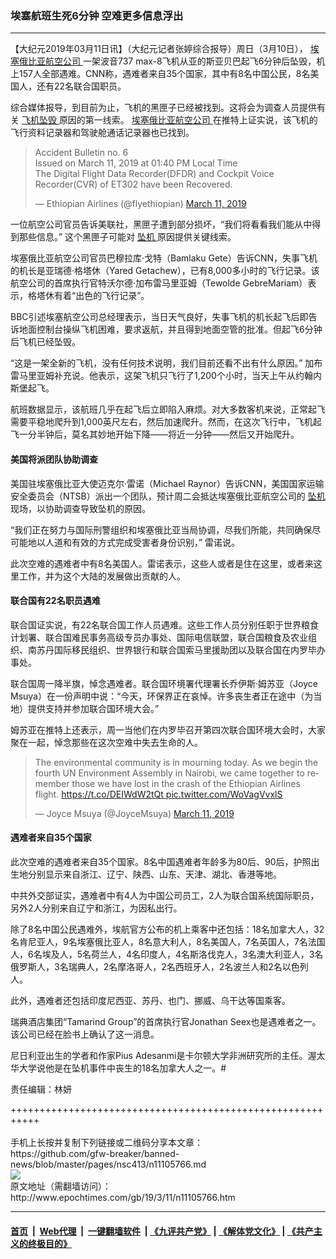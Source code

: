### 埃塞航班生死6分钟 空难更多信息浮出
------------------------

<p>
 【大纪元2019年03月11日讯】（大纪元记者张婷综合报导）周日（3月10日），
 <a href="http://www.epochtimes.com/gb/tag/%E5%9F%83%E5%A1%9E%E4%BF%84%E6%AF%94%E4%BA%9A%E8%88%AA%E7%A9%BA%E5%85%AC%E5%8F%B8.html">
  埃塞俄比亚航空公司
 </a>
 一架波音737 max-8飞机从亚的斯亚贝巴起飞6分钟后坠毁，机上157人全部遇难。CNN称，遇难者来自35个国家，其中有8名中国公民，8名美国人，还有22名联合国职员。
</p>
<p>
 综合媒体报导，到目前为止，飞机的黑匣子已经被找到。这将会为调查人员提供有关
 <a href="http://www.epochtimes.com/gb/tag/%E9%A3%9E%E6%9C%BA%E5%9D%A0%E6%AF%81.html">
  飞机坠毁
 </a>
 原因的第一线索。
 <a href="http://www.epochtimes.com/gb/tag/%E5%9F%83%E5%A1%9E%E4%BF%84%E6%AF%94%E4%BA%9A%E8%88%AA%E7%A9%BA%E5%85%AC%E5%8F%B8.html">
  埃塞俄比亚航空公司
 </a>
 在推特上证实说，该飞机的飞行资料记录器和驾驶舱通话记录器也已找到。
</p>
<p>
</p>
<blockquote class="twitter-tweet" data-lang="en">
 <p dir="ltr" lang="en">
  Accident Bulletin no. 6
  <br/>
  Issued on March 11, 2019 at 01:40 PM Local Time
  <br/>
  The Digital Flight Data Recorder(DFDR) and Cockpit Voice Recorder(CVR) of ET302 have been Recovered.
 </p>
 <p>
  — Ethiopian Airlines (@flyethiopian)
  <a href="https://twitter.com/flyethiopian/status/1105056691891175424?ref_src=twsrc%5Etfw">
   March 11, 2019
  </a>
 </p>
</blockquote>
<p>
 <p>
  一位航空公司官员告诉美联社，黑匣子遭到部分损坏，“我们将看看我们能从中得到那些信息。” 这个黑匣子可能对
  <a href="http://www.epochtimes.com/gb/tag/%E5%9D%A0%E6%9C%BA.html">
   坠机
  </a>
  原因提供关键线索。
 </p>
 <p>
  埃塞俄比亚航空公司官员巴穆拉库·戈特（Bamlaku Gete）告诉CNN，失事飞机的机长是亚瑞德·格塔休（Yared Getachew），已有8,000多小时的飞行记录。该航空公司的首席执行官特沃尔德·加布雷马里亚姆（Tewolde GebreMariam）表示，格塔休有着“出色的飞行记录”。
 </p>
 <p>
  BBC引述埃塞航空公司总经理表示，当日天气良好，失事飞机的机长起飞后即告诉地面控制台操纵飞机困难，要求返航，并且得到地面空管的批准。但起飞6分钟后飞机已经坠毁。
 </p>
 <p>
  “这是一架全新的飞机，没有任何技术说明，我们目前还看不出有什么原因。” 加布雷马里亚姆补充说。他表示，这架飞机只飞行了1,200个小时，当天上午从约翰内斯堡起飞。
 </p>
 <p>
  航班数据显示，该航班几乎在起飞后立即陷入麻烦。对大多数客机来说，正常起飞需要平稳地爬升到1,000英尺左右，然后加速爬升。然而，在这次飞行中，飞机起飞一分半钟后，莫名其妙地开始下降——将近一分钟——然后又开始爬升。
 </p>
 <h4>
  美国将派团队协助调查
 </h4>
 <p>
  美国驻埃塞俄比亚大使迈克尔·雷诺（Michael Raynor）告诉CNN，美国国家运输安全委员会（NTSB）派出一个团队，预计周二会抵达埃塞俄比亚航空公司的
  <a href="http://www.epochtimes.com/gb/tag/%E5%9D%A0%E6%9C%BA.html">
   坠机
  </a>
  现场，以协助调查导致坠机的原因。
 </p>
 <p>
  “我们正在努力与国际刑警组织和埃塞俄比亚当局协调，尽我们所能，共同确保尽可能地以人道和有效的方式完成受害者身份识别，” 雷诺说。
 </p>
 <p>
  此次空难的遇难者中有8名美国人。雷诺表示，这些人或者是住在这里，或者来这里工作，并为这个大陆的发展做出贡献的人。
 </p>
 <h4>
  联合国有22名职员遇难
 </h4>
 <p>
  联合国证实说，有22名联合国工作人员遇难。这些工作人员分别任职于世界粮食计划署、联合国难民事务高级专员办事处、国际电信联盟，联合国粮食及农业组织、南苏丹国际移民组织、世界银行和联合国索马里援助团以及联合国在内罗毕办事处。
 </p>
 <p>
  联合国周一降半旗，悼念遇难者。联合国环境署代理署长乔伊斯·姆苏亚（Joyce Msuya）在一份声明中说：“今天，环保界正在哀悼。许多丧生者正在途中（为当地）提供支持并参加联合国环境大会。”
 </p>
 <p>
  姆苏亚在推特上还表示，周一当他们在内罗毕召开第四次联合国环境大会时，大家聚在一起，悼念那些在这次空难中失去生命的人。
 </p>
</p>
<p>
</p>
<blockquote class="twitter-tweet" data-lang="en">
 <p dir="ltr" lang="en">
  The environmental community is in mourning today. As we begin the fourth UN Environment Assembly in Nairobi, we came together to remember those we have lost in the crash of the Ethiopian Airlines flight.
  <a href="https://t.co/DEIWdW2tQt">
   https://t.co/DEIWdW2tQt
  </a>
  <a href="https://t.co/WoVagVvxlS">
   pic.twitter.com/WoVagVvxlS
  </a>
 </p>
 <p>
  — Joyce Msuya (@JoyceMsuya)
  <a href="https://twitter.com/JoyceMsuya/status/1105030374873288704?ref_src=twsrc%5Etfw">
   March 11, 2019
  </a>
 </p>
</blockquote>
<p>
 <h4>
  遇难者来自35个国家
 </h4>
 <p>
  此次空难的遇难者来自35个国家。8名中国遇难者年龄多为80后、90后，护照出生地分别显示来自浙江、辽宁、陕西、山东、天津、湖北、香港等地。
 </p>
 <p>
  中共外交部证实，遇难者中有4人为中国公司员工，2人为联合国系统国际职员，另外2人分别来自辽宁和浙江，为因私出行。
 </p>
 <p>
  除了8名中国公民遇难外，埃航官方公布的机上乘客中还包括：18名加拿大人，32名肯尼亚人，9名埃塞俄比亚人，8名意大利人，8名美国人，7名英国人，7名法国人，6名埃及人，5名荷兰人，4名印度人，4名斯洛伐克人，3名澳大利亚人，3名俄罗斯人，3名瑞典人，2名摩洛哥人，2名西班牙人，2名波兰人和2名以色列人。
 </p>
 <p>
  此外，遇难者还包括印度尼西亚、苏丹、也门、挪威、乌干达等国乘客。
 </p>
 <p>
  瑞典酒店集团“Tamarind Group”的首席执行官Jonathan Seex也是遇难者之一。该公司已经在脸书上确认了这一消息。
 </p>
 <p>
  尼日利亚出生的学者和作家Pius Adesanmi是卡尔顿大学非洲研究所的主任。渥太华大学说他是在坠机事件中丧生的18名加拿大人之一。#
 </p>
 <p>
  责任编辑：林妍
 </p>
</p>
+++++++++++++++++++++++++++++++++++++++++++++++++++++++++++<br/><br/>
手机上长按并复制下列链接或二维码分享本文章：<br/>
https://github.com/gfw-breaker/banned-news/blob/master/pages/nsc413/n11105766.md <br/>
<a href='https://github.com/gfw-breaker/banned-news/blob/master/pages/nsc413/n11105766.md'><img src='https://github.com/gfw-breaker/banned-news/blob/master/pages/nsc413/n11105766.md.png'/></a> <br/>
原文地址（需翻墙访问）：http://www.epochtimes.com/gb/19/3/11/n11105766.htm


------------------------
#### [首页](https://github.com/gfw-breaker/banned-news/blob/master/README.md) &nbsp;|&nbsp; [Web代理](https://github.com/labour-camp/helloworld) &nbsp;|&nbsp; [一键翻墙软件](https://github.com/gfw-breaker/nogfw/blob/master/README.md) &nbsp;| [《九评共产党》](https://github.com/gfw-breaker/9ping.md/blob/master/README.md#九评之一评共产党是什么) | [《解体党文化》](https://github.com/gfw-breaker/jtdwh.md/blob/master/README.md) | [《共产主义的终极目的》](https://github.com/gfw-breaker/gczydzjmd.md/blob/master/README.md)

